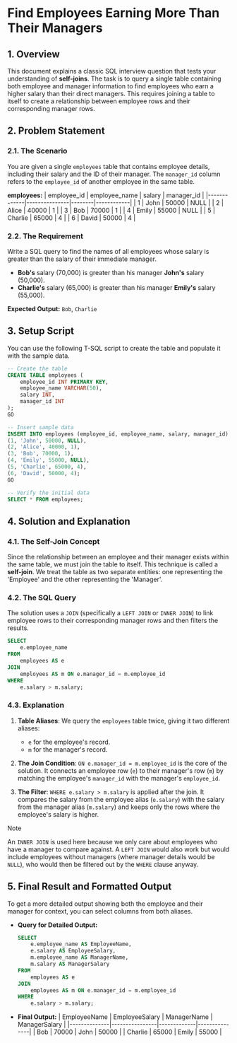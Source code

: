 # Find Employees Earning More Than Their Managers

## 1. Overview
This document explains a classic SQL interview question that tests your understanding of **self-joins**. The task is to query a single table containing both employee and manager information to find employees who earn a higher salary than their direct managers. This requires joining a table to itself to create a relationship between employee rows and their corresponding manager rows.

## 2. Problem Statement

### 2.1. The Scenario
You are given a single `employees` table that contains employee details, including their salary and the ID of their manager. The `manager_id` column refers to the `employee_id` of another employee in the same table.

**employees:**
| employee_id | employee_name | salary | manager_id |
|-------------|---------------|--------|------------|
| 1           | John          | 50000  | NULL       |
| 2           | Alice         | 40000  | 1          |
| 3           | Bob           | 70000  | 1          |
| 4           | Emily         | 55000  | NULL       |
| 5           | Charlie       | 65000  | 4          |
| 6           | David         | 50000  | 4          |

### 2.2. The Requirement
Write a SQL query to find the names of all employees whose salary is greater than the salary of their immediate manager.

-   **Bob's** salary (70,000) is greater than his manager **John's** salary (50,000).
-   **Charlie's** salary (65,000) is greater than his manager **Emily's** salary (55,000).

**Expected Output:** `Bob`, `Charlie`

## 3. Setup Script
You can use the following T-SQL script to create the table and populate it with the sample data.

```sql
-- Create the table
CREATE TABLE employees (
    employee_id INT PRIMARY KEY,
    employee_name VARCHAR(50),
    salary INT,
    manager_id INT
);
GO

-- Insert sample data
INSERT INTO employees (employee_id, employee_name, salary, manager_id) VALUES
(1, 'John', 50000, NULL),
(2, 'Alice', 40000, 1),
(3, 'Bob', 70000, 1),
(4, 'Emily', 55000, NULL),
(5, 'Charlie', 65000, 4),
(6, 'David', 50000, 4);
GO

-- Verify the initial data
SELECT * FROM employees;
```

## 4. Solution and Explanation

### 4.1. The Self-Join Concept
Since the relationship between an employee and their manager exists within the same table, we must join the table to itself. This technique is called a **self-join**. We treat the table as two separate entities: one representing the 'Employee' and the other representing the 'Manager'.

### 4.2. The SQL Query
The solution uses a `JOIN` (specifically a `LEFT JOIN` or `INNER JOIN`) to link employee rows to their corresponding manager rows and then filters the results.

```sql
SELECT
    e.employee_name
FROM
    employees AS e
JOIN
    employees AS m ON e.manager_id = m.employee_id
WHERE
    e.salary > m.salary;
```

### 4.3. Explanation

1.  **Table Aliases**: We query the `employees` table twice, giving it two different aliases:
    -   `e` for the employee's record.
    -   `m` for the manager's record.

2.  **The Join Condition**: `ON e.manager_id = m.employee_id` is the core of the solution. It connects an employee row (`e`) to their manager's row (`m`) by matching the employee's `manager_id` with the manager's `employee_id`.

3.  **The Filter**: `WHERE e.salary > m.salary` is applied after the join. It compares the salary from the employee alias (`e.salary`) with the salary from the manager alias (`m.salary`) and keeps only the rows where the employee's salary is higher.

> [!NOTE]
> An `INNER JOIN` is used here because we only care about employees who have a manager to compare against. A `LEFT JOIN` would also work but would include employees without managers (where manager details would be `NULL`), who would then be filtered out by the `WHERE` clause anyway.

## 5. Final Result and Formatted Output
To get a more detailed output showing both the employee and their manager for context, you can select columns from both aliases.

-   **Query for Detailed Output:**
    ```sql
    SELECT
        e.employee_name AS EmployeeName,
        e.salary AS EmployeeSalary,
        m.employee_name AS ManagerName,
        m.salary AS ManagerSalary
    FROM
        employees AS e
    JOIN
        employees AS m ON e.manager_id = m.employee_id
    WHERE
        e.salary > m.salary;
    ```
-   **Final Output:**
| EmployeeName | EmployeeSalary | ManagerName | ManagerSalary |
|--------------|----------------|-------------|---------------|
| Bob          | 70000          | John        | 50000         |
| Charlie      | 65000          | Emily       | 55000         |
